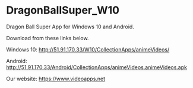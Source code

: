 # DragonBallSuper_W10
Dragon Ball Super App for Windows 10 and Android.

Download from these links below.

Windows 10:
http://51.91.170.33/W10/CollectionApps/animeVideos/


Android:
http://51.91.170.33/Android/CollectionApps/animeVideos.animeVideos.apk


Our website:
https://www.videoapps.net




